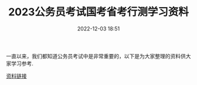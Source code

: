 ﻿---
title: 2023公务员考试国考省考行测学习资料
date: 2022-12-03 18:51
tags:
- 公考
- 省考
- 齐麟
- 行测
- 学习资料
updated: 1970-01-01 08:00:00
---

一直以来，我们都知道公务员考试中是非常重要的，以下是为大家整理的资料供大家学习参考.

[资料链接](https://www.aliyundrive.com/s/88LJBQbcfNF)
